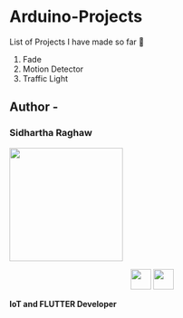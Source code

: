 # Arduino-Projects
List of Projects I have made so far 📝
1. Fade
2. Motion Detector
3. Traffic Light

## Author  -
###  Sidhartha Raghaw

<img src = "https://user-images.githubusercontent.com/93781577/193874412-e35fa67f-081c-4740-b6b9-76dbabbe0406.png"  height="200">

<p align="center">
<a href = https://github.com/OpSiDop><img src = "https://www.iconninja.com/files/914/672/909/github-icon.png" width="36" height = "36"/></a>
<a href = "https://www.linkedin.com/in/sidhartha-raghaw-10151b224/">
<img src = "https://www.iconninja.com/files/272/300/55/linkedin-blue-linkedin-linkedin-logo-icon.png" width="36" height="36"/>
</a>
</p>
 <strong>IoT and FLUTTER Developer<strong>
